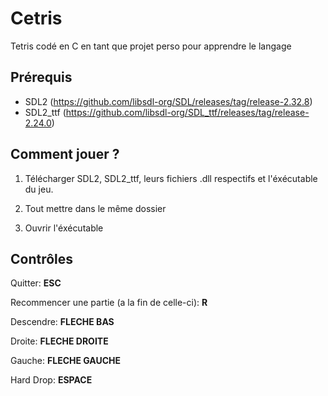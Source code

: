 # Cetris

Tetris codé en C en tant que projet perso pour apprendre le langage

## Prérequis
- SDL2 (https://github.com/libsdl-org/SDL/releases/tag/release-2.32.8)
- SDL2_ttf (https://github.com/libsdl-org/SDL_ttf/releases/tag/release-2.24.0)

## Comment jouer ?
1. Télécharger SDL2, SDL2_ttf, leurs fichiers .dll respectifs et l'éxécutable du jeu.

2. Tout mettre dans le même dossier

3. Ouvrir l'éxécutable

## Contrôles
Quitter: **ESC**

Recommencer une partie (a la fin de celle-ci): **R**

Descendre: **FLECHE BAS**

Droite: **FLECHE DROITE**

Gauche: **FLECHE GAUCHE**

Hard Drop: **ESPACE**

